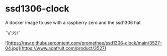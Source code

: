 # ssd1306-clock

A docker image to use with a raspberry zero and the ssd1306 hat

¯\\_(ツ)_/¯

![https://raw.githubusercontent.com/promethee/ssd1306-clock/main/3527-04.jpg](https://www.adafruit.com/product/3527)
